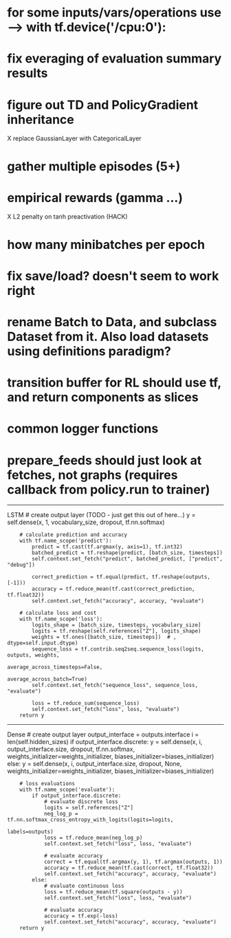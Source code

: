 # for some inputs/vars/operations use --> with tf.device('/cpu:0'):
# fix everaging of evaluation summary results
# figure out TD and PolicyGradient inheritance
X replace GaussianLayer with CategoricalLayer
# gather multiple episodes (5+)
# empirical rewards (gamma ...)
X L2 penalty on tanh preactivation (HACK)
# how many minibatches per epoch
# fix save/load?  doesn't seem to work right
# rename Batch to Data, and subclass Dataset from it.  Also load datasets using definitions paradigm?
# transition buffer for RL should use tf, and return components as slices
# common logger functions
# prepare_feeds should just look at fetches, not graphs (requires callback from policy.run to trainer)

---
LSTM
       # create output layer  (TODO - just get this out of here...)
        y = self.dense(x, 1, vocabulary_size, dropout, tf.nn.softmax)

        # calculate prediction and accuracy
        with tf.name_scope('predict'):
            predict = tf.cast(tf.argmax(y, axis=1), tf.int32)
            batched_predict = tf.reshape(predict, [batch_size, timesteps])
            self.context.set_fetch("predict", batched_predict, ["predict", "debug"])

            correct_prediction = tf.equal(predict, tf.reshape(outputs, [-1]))
            accuracy = tf.reduce_mean(tf.cast(correct_prediction, tf.float32))
            self.context.set_fetch("accuracy", accuracy, "evaluate")

        # calculate loss and cost
        with tf.name_scope('loss'):
            logits_shape = [batch_size, timesteps, vocabulary_size]
            logits = tf.reshape(self.references["Z"], logits_shape)
            weights = tf.ones([batch_size, timesteps])  # , dtype=self.input.dtype)
            sequence_loss = tf.contrib.seq2seq.sequence_loss(logits, outputs, weights,
                                                             average_across_timesteps=False,
                                                             average_across_batch=True)
            self.context.set_fetch("sequence_loss", sequence_loss, "evaluate")

            loss = tf.reduce_sum(sequence_loss)
            self.context.set_fetch("loss", loss, "evaluate")
        return y

---
Dense
        # create output layer
        output_interface = outputs.interface
        i = len(self.hidden_sizes)
        if output_interface.discrete:
            y = self.dense(x, i, output_interface.size, dropout, tf.nn.softmax,
                           weights_initializer=weights_initializer,
                           biases_initializer=biases_initializer)
        else:
            y = self.dense(x, i, output_interface.size, dropout, None,
                           weights_initializer=weights_initializer,
                           biases_initializer=biases_initializer)

        # loss evaluations
        with tf.name_scope('evaluate'):
            if output_interface.discrete:
                # evaluate discrete loss
                logits = self.references["Z"]
                neg_log_p = tf.nn.softmax_cross_entropy_with_logits(logits=logits,
                                                                    labels=outputs)
                loss = tf.reduce_mean(neg_log_p)
                self.context.set_fetch("loss", loss, "evaluate")

                # evaluate accuracy
                correct = tf.equal(tf.argmax(y, 1), tf.argmax(outputs, 1))
                accuracy = tf.reduce_mean(tf.cast(correct, tf.float32))
                self.context.set_fetch("accuracy", accuracy, "evaluate")
            else:
                # evaluate continuous loss
                loss = tf.reduce_mean(tf.square(outputs - y))
                self.context.set_fetch("loss", loss, "evaluate")

                # evaluate accuracy
                accuracy = tf.exp(-loss)
                self.context.set_fetch("accuracy", accuracy, "evaluate")
        return y
